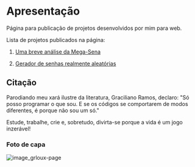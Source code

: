 # Apresentação

Página para publicação de projetos desenvolvidos por mim para web.

Lista de projetos publicados na página:

1) [Uma breve análise da Mega-Sena](https://grloux.github.io/megasena/)

2) [Gerador de senhas realmente aleatórias](https://grloux.github.io/truerandompassgenerator/)

## Citação

Parodiando meu xará ilustre da literatura, Graciliano Ramos, declaro: "Só posso programar o que sou. E se os códigos se comportarem de modos diferentes, é porque não sou um só."

Estude, trabalhe, crie e, sobretudo, divirta-se porque a vida é um jogo inzerável!

### Foto de capa

![image_grloux-page](https://user-images.githubusercontent.com/90117229/185809519-4cdb8966-72d7-49e4-8e2b-fe816692bd09.jpg)
